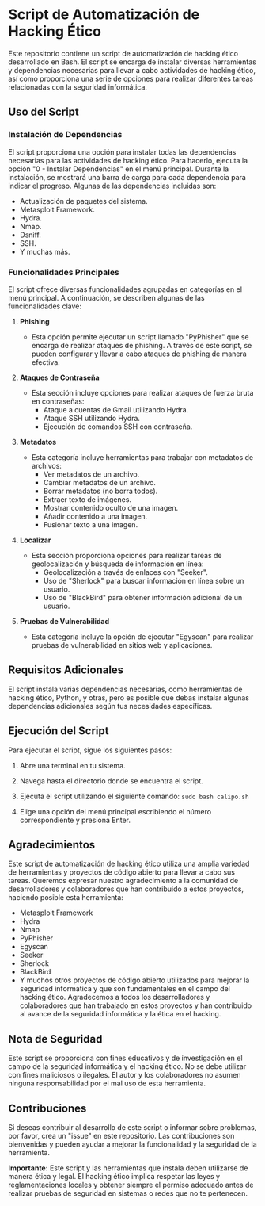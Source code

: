 # Script de Automatización de Hacking Ético

Este repositorio contiene un script de automatización de hacking ético desarrollado en Bash. El script se encarga de instalar diversas herramientas y dependencias necesarias para llevar a cabo actividades de hacking ético, así como proporciona una serie de opciones para realizar diferentes tareas relacionadas con la seguridad informática.

## Uso del Script

### Instalación de Dependencias

El script proporciona una opción para instalar todas las dependencias necesarias para las actividades de hacking ético. Para hacerlo, ejecuta la opción "0 - Instalar Dependencias" en el menú principal. Durante la instalación, se mostrará una barra de carga para cada dependencia para indicar el progreso. Algunas de las dependencias incluidas son:

- Actualización de paquetes del sistema.
- Metasploit Framework.
- Hydra.
- Nmap.
- Dsniff.
- SSH.
- Y muchas más.

### Funcionalidades Principales

El script ofrece diversas funcionalidades agrupadas en categorías en el menú principal. A continuación, se describen algunas de las funcionalidades clave:

1. **Phishing**
   - Esta opción permite ejecutar un script llamado "PyPhisher" que se encarga de realizar ataques de phishing. A través de este script, se pueden configurar y llevar a cabo ataques de phishing de manera efectiva.

2. **Ataques de Contraseña**
   - Esta sección incluye opciones para realizar ataques de fuerza bruta en contraseñas:
     - Ataque a cuentas de Gmail utilizando Hydra.
     - Ataque SSH utilizando Hydra.
     - Ejecución de comandos SSH con contraseña.

3. **Metadatos**
   - Esta categoría incluye herramientas para trabajar con metadatos de archivos:
     - Ver metadatos de un archivo.
     - Cambiar metadatos de un archivo.
     - Borrar metadatos (no borra todos).
     - Extraer texto de imágenes.
     - Mostrar contenido oculto de una imagen.
     - Añadir contenido a una imagen.
     - Fusionar texto a una imagen.

4. **Localizar**
   - Esta sección proporciona opciones para realizar tareas de geolocalización y búsqueda de información en línea:
     - Geolocalización a través de enlaces con "Seeker".
     - Uso de "Sherlock" para buscar información en línea sobre un usuario.
     - Uso de "BlackBird" para obtener información adicional de un usuario.

5. **Pruebas de Vulnerabilidad**
   - Esta categoría incluye la opción de ejecutar "Egyscan" para realizar pruebas de vulnerabilidad en sitios web y aplicaciones.

## Requisitos Adicionales

El script instala varias dependencias necesarias, como herramientas de hacking ético, Python, y otras, pero es posible que debas instalar algunas dependencias adicionales según tus necesidades específicas.

## Ejecución del Script

Para ejecutar el script, sigue los siguientes pasos:

1. Abre una terminal en tu sistema.
2. Navega hasta el directorio donde se encuentra el script.
3. Ejecuta el script utilizando el siguiente comando:
```sudo bash calipo.sh ```

4. Elige una opción del menú principal escribiendo el número correspondiente y presiona Enter.

## Agradecimientos

Este script de automatización de hacking ético utiliza una amplia variedad de herramientas y proyectos de código abierto para llevar a cabo sus tareas. Queremos expresar nuestro agradecimiento a la comunidad de desarrolladores y colaboradores que han contribuido a estos proyectos, haciendo posible esta herramienta:

- Metasploit Framework
- Hydra
- Nmap
- PyPhisher
- Egyscan
- Seeker
- Sherlock
- BlackBird
- Y muchos otros proyectos de código abierto utilizados para mejorar la seguridad informática y que son fundamentales en el campo del hacking ético. Agradecemos a todos los desarrolladores y colaboradores que han trabajado en estos proyectos y han contribuido al avance de la seguridad informática y la ética en el hacking.

## Nota de Seguridad

Este script se proporciona con fines educativos y de investigación en el campo de la seguridad informática y el hacking ético. No se debe utilizar con fines maliciosos o ilegales. El autor y los colaboradores no asumen ninguna responsabilidad por el mal uso de esta herramienta.

## Contribuciones

Si deseas contribuir al desarrollo de este script o informar sobre problemas, por favor, crea un "issue" en este repositorio. Las contribuciones son bienvenidas y pueden ayudar a mejorar la funcionalidad y la seguridad de la herramienta.

**Importante:** Este script y las herramientas que instala deben utilizarse de manera ética y legal. El hacking ético implica respetar las leyes y reglamentaciones locales y obtener siempre el permiso adecuado antes de realizar pruebas de seguridad en sistemas o redes que no te pertenecen.
